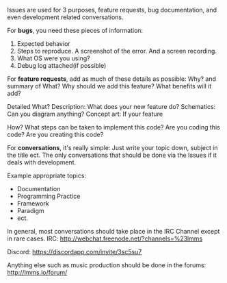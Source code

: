 Issues are used for 3 purposes, feature requests, bug documentation, and even development related conversations.

For **bugs**, you need these pieces of information:
1. Expected behavior
2. Steps to reproduce. A screenshot of the error. And a screen recording.
3. What OS were you using?
4. Debug log attached(if possible)

For **feature requests**, add as much of these details as possible:
Why? and summary of What?
Why should we add this feature?
What benefits will it add?

Detailed What?
Description: What does your new feature do?
Schematics: Can you diagram anything?
Concept art: If your feature 

How?
What steps can be taken to implement this code?
Are you coding this code?
Are you creating this code?

For **conversations**, it's really simple:
Just write your topic down, subject in the title ect. The only conversations that
should be done via the Issues if it deals with development.

Example appropriate topics:
* Documentation
* Programming Practice
* Framework
* Paradigm
* ect.

In general, most conversations should take place in the IRC Channel except in rare cases.
IRC:
http://webchat.freenode.net/?channels=%23lmms

Discord:
https://discordapp.com/invite/3sc5su7

Anything else such as music production should be done in the forums:
http://lmms.io/forum/
